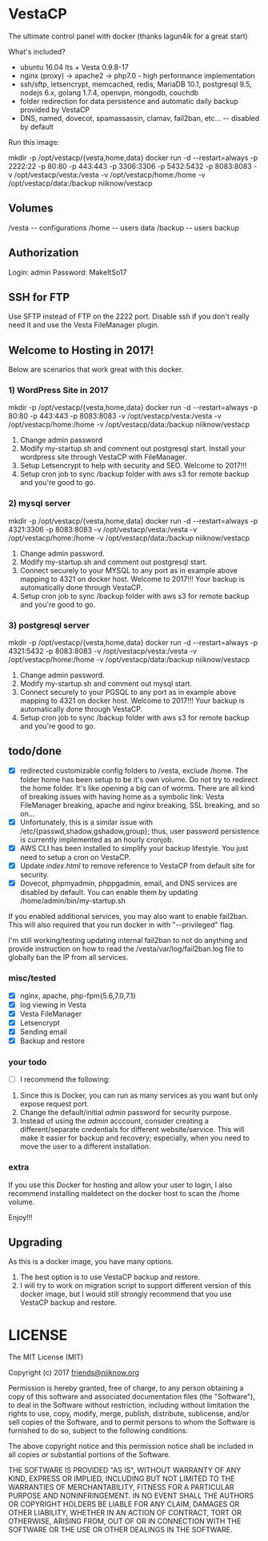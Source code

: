 # VestaCP
The ultimate control panel with docker (thanks lagun4ik for a great start)

What's included?
* ubuntu 16.04 lts + Vesta 0.9.8-17
* nginx (proxy) -> apache2 -> php7.0 - high performance implementation
* ssh/sftp, letsencrypt, memcached, redis, MariaDB 10.1, postgresql 9.5, nodejs 6.x, golang 1.7.4, openvpn, mongodb, couchdb
* folder redirection for data persistence and automatic daily backup provided by VestaCP
* DNS, named, dovecot, spamassassin, clamav, fail2ban, etc... -- disabled by default

Run this image:

mkdir -p /opt/vestacp/{vesta,home,data}
docker run -d --restart=always -p 2222:22 -p 80:80 -p 443:443 -p 3306:3306 -p 5432:5432 -p 8083:8083 -v /opt/vestacp/vesta:/vesta -v /opt/vestacp/home:/home -v /opt/vestacp/data:/backup niiknow/vestacp

## Volumes
/vesta  -- configurations
/home   -- users data
/backup -- users backup

## Authorization
Login: admin Password: MakeItSo17

## SSH for FTP
Use SFTP instead of FTP on the 2222 port.  Disable ssh if you don't really need it and use the Vesta FileManager plugin.

## Welcome to Hosting in 2017!
Below are scenarios that work great with this docker.

### 1) WordPress Site in 2017
mkdir -p /opt/vestacp/{vesta,home,data}
docker run -d --restart=always -p 80:80 -p 443:443 -p 8083:8083 -v /opt/vestacp/vesta:/vesta -v /opt/vestacp/home:/home -v /opt/vestacp/data:/backup niiknow/vestacp

1. Change admin password
2. Modify my-startup.sh and comment out postgresql start.  Install your wordpress site through VestaCP with FileManager.
3. Setup Letsencrypt to help with security and SEO.  Welcome to 2017!!!
4. Setup cron job to sync /backup folder with aws s3 for remote backup and you're good to go.

### 2) mysql server
mkdir -p /opt/vestacp/{vesta,home,data}
docker run -d --restart=always -p 4321:3306 -p 8083:8083 -v /opt/vestacp/vesta:/vesta -v /opt/vestacp/home:/home -v /opt/vestacp/data:/backup niiknow/vestacp

1. Change admin password.
2. Modify my-startup.sh and comment out postgresql start.
3. Connect securely to your MYSQL to any port as in example above mapping to 4321 on docker host.  Welcome to 2017!!!  Your backup is automatically done through VestaCP.
4. Setup cron job to sync /backup folder with aws s3 for remote backup and you're good to go.

### 3) postgresql server
mkdir -p /opt/vestacp/{vesta,home,data}
docker run -d --restart=always -p 4321:5432 -p 8083:8083 -v /opt/vestacp/vesta:/vesta -v /opt/vestacp/home:/home -v /opt/vestacp/data:/backup niiknow/vestacp

1. Change admin password.
2. Modify my-startup.sh and comment out mysql start.
3. Connect securely to your PGSQL to any port as in example above mapping to 4321 on docker host.  Welcome to 2017!!!  Your backup is automatically done through VestaCP.
4. Setup cron job to sync /backup folder with aws s3 for remote backup and you're good to go.

## todo/done
- [x] redirected customizable config folders to /vesta, exclude /home.  The folder home has been setup to be it's own volume.  Do not try to redirect the home folder.  It's like opening a big can of worms.  There are all kind of breaking issues with having home as a symbolic link: Vesta FileManager breaking, apache and nginx breaking, SSL breaking, and so on...
- [x] Unfortunately, this is a similar issue with /etc/{passwd,shadow,gshadow,group}; thus, user password persistence is currently implemented as an hourly cronjob.
- [x] AWS CLI has been installed to simplify your backup lifestyle.  You just need to setup a cron on VestaCP.
- [x] Update *index.html* to remove reference to VestaCP from default site for security.
- [x] Dovecot, phpmyadmin, phppgadmin, email, and DNS services are disabled by default.  You can enable them by updating /home/admin/bin/my-startup.sh

If you enabled additional services, you may also want to enable fail2ban.  This will also required that you run docker in with "--privileged" flag.

I'm still working/testing updating internal fail2ban to not do anything and provide instruction on how to read the /vesta/var/log/fail2ban.log file to globally ban the IP from all services.

### misc/tested
- [x] nginx, apache, php-fpm{5.6,7.0,7.1}
- [x] log viewing in Vesta
- [x] Vesta FileManager
- [x] Letsencrypt
- [x] Sending email
- [x] Backup and restore

### your todo
- [ ] I recommend the following:

1. Since this is Docker, you can run as many services as you want but only expose request port.
2. Change the default/initial *admin* password for security purpose.
3. Instead of using the *admin* acccount, consider creating a different/separate credentials for different website/service.  This will make it easier for backup and recovery; especially, when you need to move the user to a different installation.

### extra
If you use this Docker for hosting and allow your user to login, I also recommend installing maldetect on the docker host to scan the /home volume.

Enjoy!!!

## Upgrading
As this is a docker image, you have many options.

1. The best option is to use VestaCP backup and restore.  
2. I will try to work on migration script to support different version of this docker image, but I would still strongly recommend that you use VestaCP backup and restore.

# LICENSE

The MIT License (MIT)

Copyright (c) 2017 friends@niiknow.org

Permission is hereby granted, free of charge, to any person obtaining a copy of this software and associated documentation files (the "Software"), to deal in the Software without restriction, including without limitation the rights to use, copy, modify, merge, publish, distribute, sublicense, and/or sell copies of the Software, and to permit persons to whom the Software is furnished to do so, subject to the following conditions:

The above copyright notice and this permission notice shall be included in all copies or substantial portions of the Software.

THE SOFTWARE IS PROVIDED "AS IS", WITHOUT WARRANTY OF ANY KIND, EXPRESS OR IMPLIED, INCLUDING BUT NOT LIMITED TO THE WARRANTIES OF MERCHANTABILITY, FITNESS FOR A PARTICULAR PURPOSE AND NONINFRINGEMENT. IN NO EVENT SHALL THE AUTHORS OR COPYRIGHT HOLDERS BE LIABLE FOR ANY CLAIM, DAMAGES OR OTHER LIABILITY, WHETHER IN AN ACTION OF CONTRACT, TORT OR OTHERWISE, ARISING FROM, OUT OF OR IN CONNECTION WITH THE SOFTWARE OR THE USE OR OTHER DEALINGS IN THE SOFTWARE.